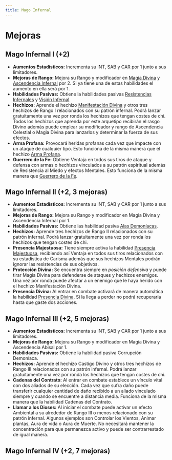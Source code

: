 ```yaml
---
title: Mago Infernal
---
```




# Mejoras

## Mago Infernal I (+2)

- **Aumentos Estadísticos:** Incrementa su INT, SAB y CAR por 1 junto a sus limitadores.
- **Mejoras de Rango:** Mejora su Rango y modificador en [Magia Divina](../../rangos/religion/magia_divina.md) y [Ascendencia Infernal](../../rangos/ascendencias/ascendencia_infernal.md) por 2. Si ya tiene una de estas habilidades el aumento en ella será por 1. 
- **Habilidades Pasivas:** Obtiene la habilidades pasivas [Resistencias Infernales](../../rangos/ascendencias/ascendencia_infernal.md#resistencias-infernales) y [Visión Infernal](../../rangos/ascendencias/ascendencia_infernal.md#visión-infernal).
- **Hechizos:** Aprende el hechizo [Manifestación Divina](../../rangos/religion/magia_divina.md#manifestación-divina) y otros tres hechizos de Rango I relacionados con su patrón infernal. Podrá lanzar gratuitamente una vez por ronda los hechizos que tengan costes de chi. Todos los hechizos que aprenda por este arquetipo recibirán el rasgo Divino además puede emplear su modificador y rango de Ascendencia Celestial o Magia Divina para lanzarlos y determinar la fuerza de sus efectos. 
- **Arma Profana:** Provocará heridas profanas cada vez que impacte con un ataque de cualquier tipo. Esto funciona de la misma manera que el hechizo [Arma Profana](../../rangos/ascendencias/ascendencia_infernal.md#arma-profana).
- **Guerrero de la Fe:** Obtiene Ventaja en todos sus tiros de ataque y defensa con armas o hechizos vinculados a su patrón espiritual además de Resistencia al Miedo y efectos Mentales. Esto funciona de la misma manera que [Guerrero de la Fe](../../rangos/religion/guerrero_divino.md#guerrero-de-la-fe).

## Mago Infernal II (+2, 3 mejoras)

- **Aumentos Estadísticos:** Incrementa su INT, SAB y CAR por 1 junto a sus limitadores.
- **Mejoras de Rango:** Mejora su Rango y modificador en Magia Divina y Ascendencia Infernal por 1. 
- **Habilidades Pasivas:** Obtiene las habilidad pasiva [Alas Demoníacas](../../rangos/ascendencias/ascendencia_infernal.md#alas-demoníacas). 
- **Hechizos:** Aprende tres hechizos de Rango II relacionados con su patrón infernal. Podrá lanzar gratuitamente una vez por ronda los hechizos que tengan costes de chi. 
- **Presencia Majestuosa:** Tiene siempre activa la habilidad [Presencia Majestuosa](../../rangos/ascendencias/ascendencia_infernal.md#presencia-majestuosa), recibiendo así Ventaja en todos sus tiros relacionados con su estadística de Carisma además que sus hechizos Mentales podrán ignorar las resistencias de sus objetivos. 
- **Protección Divina:** Se encuentra siempre en *posición defensiva* y puede tirar Magia Divina para defenderse de ataques y hechizos enemigos. Una vez por ronda puede afectar a un enemigo que le haya herido con el hechizo Manifestación Divina.
- **Presencia Divina:** Al entrar en combate activará de manera automática la habilidad [Presencia Divina](../../rangos/religion/guerrero_divino.md#presencia-divina). Si la llega a perder no podrá recuperarla hasta que gaste dos acciones.

## Mago Infernal III (+2, 5 mejoras)

- **Aumentos Estadísticos:** Incrementa su INT, SAB y CAR por 1 junto a sus limitadores.
- **Mejoras de Rango:** Mejora su Rango y modificador en Magia Divina y Ascendencia Abisal por 1. 
- **Habilidades Pasivas:** Obtiene la habilidad pasiva Corrupción Demoníaca. 
- **Hechizos:** Aprende el hechizo Castigo Divino y otros tres hechizos de Rango III relacionados con su patrón infernal. Podrá lanzar gratuitamente una vez por ronda los hechizos que tengan costes de chi. 
- **Cadenas del Contrato:** Al entrar en combate establece un vínculo vital con dos aliados de su elección. Cada vez que sufra daño puede transferir cualquier cantidad de daño recibido a un aliado vinculado siempre y cuando se encuentre a distancia media. Funciona de la misma manera que la habilidad Cadenas del Contrato.
- **Llamar a los Dioses:** Al iniciar el combate puede activar un efecto Ambiental a su alrededor de Rango III o menos relacionado con su patrón infernal. Algunos ejemplos son Controlar los Vientos, Animar plantas, Aura de vida o Aura de Muerte. No necesitará mantener la concentración para que permanezca activo y puede ser contrarrestado de igual manera.

## Mago Infernal IV (+2, 7 mejoras)


